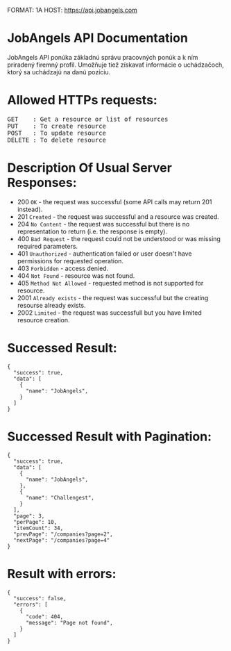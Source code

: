 FORMAT: 1A
HOST: https://api.jobangels.com

# JobAngels API Documentation
JobAngels API ponúka základnú správu pracovných ponúk a k ním priradený firemný profil. Umožňuje tiež získavať informácie o uchádzačoch, ktorý sa uchádzajú na danú pozíciu.

# Allowed HTTPs requests:
<pre>
GET    : Get a resource or list of resources
PUT    : To create resource
POST   : To update resource 
DELETE : To delete resource
</pre>

# Description Of Usual Server Responses:
- 200 `OK` - the request was successful (some API calls may return 201 instead).
- 201 `Created` - the request was successful and a resource was created.
- 204 `No Content` - the request was successful but there is no representation to return (i.e. the response is empty).
- 400 `Bad Request` - the request could not be understood or was missing required parameters.
- 401 `Unauthorized` - authentication failed or user doesn't have permissions for requested operation.
- 403 `Forbidden` - access denied.
- 404 `Not Found` - resource was not found.
- 405 `Method Not Allowed` - requested method is not supported for resource.
- 2001 `Already exists` - the request was successful but the creating resourse already exists.
- 2002 `Limited` - the request was successfull but you have limited resource creation.

# Successed Result:
    
    {
      "success": true,
      "data": [
        {
          "name": "JobAngels",
        }
      ]
    }

# Successed Result with Pagination:
    
    {
      "success": true,
      "data": [
        {
          "name": "JobAngels",
        },
        {
          "name": "Challengest",
        }
      ],
      "page": 3,
      "perPage": 10,
      "itemCount": 34,
      "prevPage": "/companies?page=2",
      "nextPage": "/companies?page=4"
    }

# Result with errors:
    
    {
      "success": false,
      "errors": [
        {
          "code": 404,
          "message": "Page not found",
        }
      ]
    }